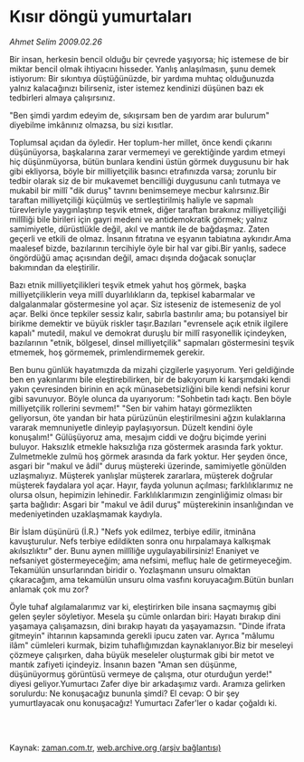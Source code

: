 # Kısır döngü yumurtaları

*Ahmet Selim 2009.02.26*

<td class="columnist-detail">
<p>Bir insan, herkesin bencil olduğu bir çevrede yaşıyorsa; hiç istemese de bir miktar bencil olmak ihtiyacını hisseder. Yanlış anlaşılmasın, şunu demek istiyorum: Bir sıkıntıya düştüğünüzde, bir yardıma muhtaç olduğunuzda yalnız kalacağınızı bilirseniz, ister istemez kendinizi düşünen bazı ek tedbirleri almaya çalışırsınız.</p>
<p>
<div id="haberMetinDiv">
<p> "Ben şimdi yardım edeyim de, sıkışırsam ben de yardım arar bulurum" diyebilme imkânınız olmazsa, bu sizi kısıtlar.
<p> Toplumsal açıdan da öyledir. Her toplum-her millet, önce kendi çıkarını düşünüyorsa, başkalarına zarar vermemeyi ve gerektiğinde yardım etmeyi hiç düşünmüyorsa, bütün bunlara kendini üstün görmek duygusunu bir hak gibi ekliyorsa, böyle bir milliyetçilik basıncı etrafınızda varsa; zorunlu bir tedbir olarak siz de bir mukavemet bencilliği duygusunu canlı tutmaya ve mukabil bir millî "dik duruş" tavrını benimsemeye mecbur kalırsınız.Bir taraftan milliyetçiliği küçülmüş ve sertleştirilmiş haliyle ve sapmalı türevleriyle yaygınlaştırıp teşvik etmek, diğer taraftan bırakınız milliyetçiliği millîliği bile birileri için gayri medeni ve antidemokratik görmek; yalnız samimiyetle, dürüstlükle değil, akıl ve mantık ile de bağdaşmaz. Zaten geçerli ve etkili de olmaz. İnsanın fıtratına ve eşyanın tabiatına aykırıdır.Ama maalesef bizde, bazılarının tercihiyle öyle bir hal var gibi.Bir yanlış, sadece öngördüğü amaç açısından değil, amacı dışında doğacak sonuçlar bakımından da eleştirilir.
<p> Bazı etnik milliyetçilikleri teşvik etmek yahut hoş görmek, başka milliyetçiliklerin veya millî duyarlılıkların da, tepkisel kabarmalar ve dalgalanmalar göstermesine yol açar. Siz isteseniz de istemeseniz de yol açar. Belki önce tepkiler sessiz kalır, sabırla bastırılır ama; bu potansiyel bir birikme demektir ve büyük riskler taşır.Bazıları "evrensele açık etnik ilgilere kapalı" mutedil, makul ve demokrat duruşlu bir millî rasyonellik içindeyken, bazılarının "etnik, bölgesel, dinsel milliyetçilik" sapmaları göstermesini teşvik etmemek, hoş görmemek, primlendirmemek gerekir.
<p> Ben bunu günlük hayatımızda da mizahi çizgilerle yaşıyorum. Yeri geldiğinde ben en yakınlarımı bile eleştirebilirken, bir de bakıyorum ki karşımdaki kendi yakın çevresinden birinin en açık münasebetsizliğini bile kendi nefsini korur gibi savunuyor. Böyle olunca da uyarıyorum: "Sohbetin tadı kaçtı. Ben böyle milliyetçilik rollerini sevmem!" "Sen bir vahim hatayı görmezlikten geliyorsun, öte yandan bir hata pürüzünün eleştirilmesini ağzın kulaklarına vararak memnuniyetle dinleyip paylaşıyorsun. Düzelt kendini öyle konuşalım!" Gülüşüyoruz ama, mesajım ciddi ve doğru biçimde yerini buluyor. Haksızlık etmekle haksızlığa rıza göstermek arasında fark yoktur. Zulmetmekle zulmü hoş görmek arasında da fark yoktur. Her şeyden önce, asgari bir "makul ve âdil" duruş müştereki üzerinde, samimiyetle gönülden uzlaşmalıyız. Müşterek yanlışlar müşterek zararlara, müşterek doğrular müşterek faydalara yol açar. Hayır, fayda yolunun açılması; farklılıklarımız ne olursa olsun, hepimizin lehinedir. Farklılıklarımızın zenginliğimiz olması bir şarta bağlıdır: Asgari bir "makul ve âdil duruş" müşterekinin insanlığından ve medeniyetinden uzaklaşmamak kaydıyla.
<p> Bir İslam düşünürü (İ.R.) "Nefs yok edilmez, terbiye edilir, itminâna kavuşturulur. Nefs terbiye edildikten sonra onu hırpalamaya kalkışmak akılsızlıktır" der. Bunu aynen millîliğe uygulayabilirsiniz! Enaniyet ve nefsaniyet göstermeyeceğim; ama nefsimi, mefluç hale de getirmeyeceğim. Tekamülün unsurlarından biridir o. Yozlaşmanın unsuru olmaktan çıkaracağım, ama tekamülün unsuru olma vasfını koruyacağım.Bütün bunları anlamak çok mu zor?
<p> Öyle tuhaf algılamalarımız var ki, eleştirirken bile insana saçmaymış gibi gelen şeyler söyletiyor. Mesela şu cümle onlardan biri: Hayatı bırakıp dini yaşamaya çalışamazsın, dini bırakıp hayatı da yaşayamazsın. "Dinde ifrata gitmeyin" ihtarının kapsamında gerekli ipucu zaten var. Ayrıca "mâlumu ilâm" cümleleri kurmak, bizim tuhaflığımızdan kaynaklanıyor.Biz bir meseleyi çözmeye çalışırken, daha büyük meseleler oluşturmak gibi bir metot ve mantık zafiyeti içindeyiz. İnsanın bazen "Aman sen düşünme, düşünüyormuş görüntüsü vermeye de çalışma, otur oturduğun yerde!" diyesi geliyor.Yumurtacı Zafer diye bir arkadaşımız vardı. Aramıza gelirken sorulurdu: Ne konuşacağız bununla şimdi? El cevap: O bir şey yumurtlayacak onu konuşacağız! Yumurtacı Zafer'ler o kadar çoğaldı ki.</p></p></p></p></p></p></div>
</p>


<p><br>
		 </br></p></td>

Kaynak: [zaman.com.tr](http://zaman.com.tr/yazar.do?yazino=819294), [web.archive.org (arşiv bağlantısı)](http://web.archive.org/web/20120324212345/http://www.zaman.com.tr:80/yazar.do?yazino=819294)
